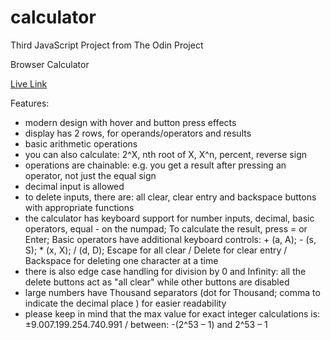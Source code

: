# calculator
Third JavaScript Project from The Odin Project

Browser Calculator

[Live Link](https://bobmeix.github.io/calculator/)

Features:

- modern design with hover and button press effects
- display has 2 rows, for operands/operators and results
- basic arithmetic operations
- you can also calculate: 2^X, nth root of X, X^n, percent, reverse sign
- operations are chainable: e.g. you get a result after pressing an operator, not just the equal sign
- decimal input is allowed
- to delete inputs, there are: all clear, clear entry and backspace buttons with appropriate functions
- the calculator has keyboard support for number inputs, decimal, basic operators, equal - on the numpad;
    To calculate the result, press = or Enter;
    Basic operators have additional keyboard controls: + (a, A); - (s, S); * (x, X); / (d, D);
    Escape for all clear / Delete for clear entry / Backspace for deleting one character at a time
- there is also edge case handling for division by 0 and Infinity: all the delete buttons act as "all clear"
    while other buttons are disabled
- large numbers have Thousand separators (dot for Thousand; comma to indicate the decimal place )
    for easier readability
- please keep in mind that the max value for exact integer calculations is: ±9.007.199.254.740.991 / between: -(2^53 – 1) and 2^53 – 1
